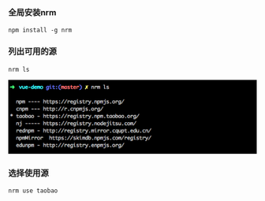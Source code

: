 ### 全局安装nrm
```
npm install -g nrm
```
### 列出可用的源
```
nrm ls
```
![avatar](./img/2.png)
### 选择使用源
```
nrm use taobao
```